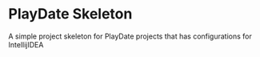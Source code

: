 # PlayDate Skeleton

A simple project skeleton for PlayDate projects that has configurations for IntellijIDEA